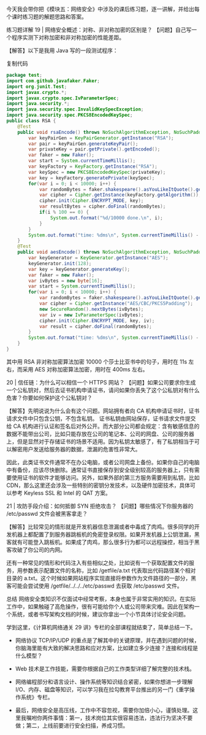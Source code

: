 今天我会带你把《模块五：网络安全》中涉及的课后练习题，逐一讲解，并给出每个课时练习题的解题思路和答案。

练习题详解
19 | 网络安全概述：对称、非对称加密的区别是？
【问题】自己写一个程序实测下对称加密和非对称加密的性能差距。

【解答】以下是我用 Java 写的一段测试程序：

复制代码

```java
package test;
import com.github.javafaker.Faker;
import org.junit.Test;
import javax.crypto.*;
import javax.crypto.spec.IvParameterSpec;
import java.security.*;
import java.security.spec.InvalidKeySpecException;
import java.security.spec.PKCS8EncodedKeySpec;
public class RSA {
    @Test
    public void rsaEncode() throws NoSuchAlgorithmException, NoSuchPaddingException, InvalidKeySpecException, InvalidKeyException, BadPaddingException, IllegalBlockSizeException {
        var keyPairGen = KeyPairGenerator.getInstance("RSA");
        var pair = keyPairGen.generateKeyPair();
        var privateKey = pair.getPrivate().getEncoded();
        var faker = new Faker();
        var start = System.currentTimeMillis();
        var keyFactory = KeyFactory.getInstance("RSA");
        var keySpec = new PKCS8EncodedKeySpec(privateKey);
        var key = keyFactory.generatePrivate(keySpec);
        for(var i = 0; i < 10000; i++) {
            var randomBytes = faker.shakespeare().asYouLikeItQuote().getBytes();
            var cipher = Cipher.getInstance(keyFactory.getAlgorithm());
            cipher.init(Cipher.ENCRYPT_MODE, key);
            var resultBytes = cipher.doFinal(randomBytes);
            if(i % 100 == 0) {
                System.out.format("%d/10000 done.\n", i);
            }
        }
        System.out.format("time: %dms\n", System.currentTimeMillis() - start);
    }
    @Test
    public void aesEncode() throws NoSuchAlgorithmException, NoSuchPaddingException, InvalidAlgorithmParameterException, InvalidKeyException, BadPaddingException, IllegalBlockSizeException {
        var keyGenerator = KeyGenerator.getInstance("AES");
        keyGenerator.init(128);
        var key = keyGenerator.generateKey();
        var faker = new Faker();
        var ivBytes = new byte[16];
        var start = System.currentTimeMillis();
        for(var i = 0; i < 10000; i++) {
            var randomBytes = faker.shakespeare().asYouLikeItQuote().getBytes();
            var cipher = Cipher.getInstance("AES/CBC/PKCS5Padding");
            new SecureRandom().nextBytes(ivBytes);
            var iv = new IvParameterSpec(ivBytes);
            cipher.init(Cipher.ENCRYPT_MODE, key, iv);
            var result = cipher.doFinal(randomBytes);
        }
        System.out.format("time: %dms\n", System.currentTimeMillis() - start);
    }
}
```

其中用 RSA 非对称加密算法加密 10000 个莎士比亚书中的句子，用时在 11s 左右，而采用 AES 对称加密算法加密，用时在 400ms 左右。

20 | 信任链：为什么可以相信一个 HTTPS 网站？
【问题】如果公司要求你生成一个公私钥对，然后去证书机构申请证书，请问如果你丢失了这个公私钥对有什么危害？你要如何保护这个公私钥对？

【解答】先明说说为什么会有这个问题。网站拥有者向 CA 机构申请证书时，证书请求文件中只包含公钥，不包含私钥。 证书私钥由网站保存，证书请求文件提交给 CA 机构进行认证和签名后对外公开。而大部分公司都会规定：含有敏感信息的数据不能带出公司，比如只能存放在公司的笔记本、公司的网盘、公司的服务器上，但是显然对于存储证书的场景不适用。因为私钥太敏感了，有了私钥相当于可以解密用户发送给服务器的数据，泄漏的危害性非常大。

因此，此类证书文件通常不在办公电脑，或者公司网盘上备份。如果你自己的电脑中有备份，应该尽快删除。通常证书直接保存到安全级别较高的服务器上，只有需要使用证书的软件才能够访问。另外，如果外部的第三方服务需要用到私钥，比如 CDN，那么这里还会涉及一些特别的密钥分发技术，以及硬件加密技术，具体可以参考 Keyless SSL 和 Intel 的 QAT 方案。

21 | 攻防手段介绍：如何抵御 SYN 拒绝攻击？
【问题】哪些情况下你服务器的 /etc/passwd 文件会被黑客拿走？

【解答】比较常见的情形就是开发机器信息泄漏或者中毒成了肉鸡。很多同学的开发机器上都配置了到服务器跳板机的免密登录权限。如果开发机器上公钥泄漏，黑客就有可能登入跳板机。如果成了肉鸡，那么很多行为都可以远程操控，相当于黑客攻破了你公司的内网。

还有一种常见的情形和代码注入有些相似之处，比如说有一个获取配置文件的服务，用参数表示配置文件的名称，比如 /getfile/a.txt 代表取出代码路径某个相对目录的 a.txt。这个时候如果网站程序实现直接将参数作为文件路径的一部分，黑客可能会尝试使用 /getfile/../../../etc/passwd 去获取 /etc/passwd 文件。

总结
网络安全类知识不仅面试中经常考察，本身也属于非常实用的知识。在实际工作中，如果触碰了高危操作，很有可能给你个人或公司带来灾难。因此在架构一个系统，或者书写架构文档的时候，建议你拿出一个小节具体讨论安全问题。

学到这里，《计算机网络通关 29 讲》专栏的全部课程就结束了，简单总结一下。

- 网络协议 TCP/IP/UDP 的重点是了解其中的关键原理，并在遇到问题的时候，你脑海里能有大致的解决思路和应对方案，比如建立多少连接？连接和线程是什么模型？

- Web 技术是工作技能，需要你根据自己的工作类型详细了解完整的技术栈。

- 网络编程部分和语言设计、操作系统等知识结合紧密，如果你想进一步理解 I/O、内存、磁盘等知识，可以学习我在拉勾教育平台推出的另一门《重学操作系统》专栏。

- 最后，网络安全是高压线，工作中不容忽视，需要你加倍小心，谨慎处理。这里我嘱咐你两件事情：第一，技术岗位其实很容易违法，违法行为坚决不要做；第二，上线前要进行安全扫描，养成习惯。